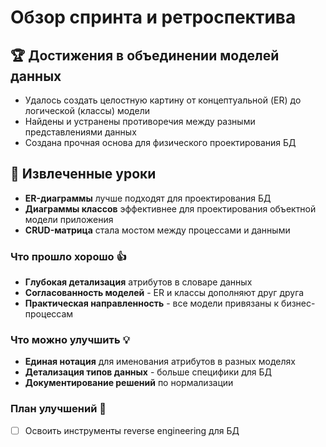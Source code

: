 # Обзор спринта и ретроспектива

## 🏆 Достижения в объединении моделей данных
- Удалось создать целостную картину от концептуальной (ER) до логической (классы) модели
- Найдены и устранены противоречия между разными представлениями данных
- Создана прочная основа для физического проектирования БД

## 🔄 Извлеченные уроки
- **ER-диаграммы** лучше подходят для проектирования БД
- **Диаграммы классов** эффективнее для проектирования объектной модели приложения
- **CRUD-матрица** стала мостом между процессами и данными

### Что прошло хорошо 👍
- **Глубокая детализация** атрибутов в словаре данных
- **Согласованность моделей** - ER и классы дополняют друг друга
- **Практическая направленность** - все модели привязаны к бизнес-процессам

### Что можно улучшить 💡
- **Единая нотация** для именования атрибутов в разных моделях
- **Детализация типов данных** - больше специфики для БД
- **Документирование решений** по нормализации

### План улучшений 📅

- [ ] Освоить инструменты reverse engineering для БД